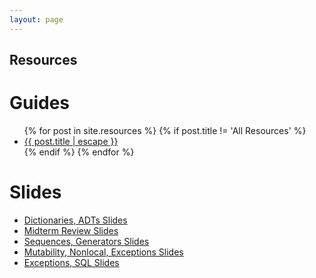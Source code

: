```yaml
---
layout: page
---
```


## Resources

# Guides
<!-- had to use HTML here, markdown loop gave weird spacing -->
<ul>
{% for post in site.resources %}
	{% if post.title != 'All Resources' %}
		<li>
			<a href="{{ post.url | relative_url }}">{{ post.title | escape }}</a>
		</li>
	{% endif %}
{% endfor %}
</ul>

# Slides
* [Dictionaries, ADTs Slides](https://docs.google.com/a/berkeley.edu/presentation/d/1eUxUG0tQFFLIVEX1P9lGjsqGFPgkDZDtiPiOTNZJPps/edit?usp=sharing)
* [Midterm Review Slides](https://docs.google.com/a/berkeley.edu/presentation/d/1ohSibp_BEO8pj36xbSjtUyVz8YS6oO17RbGtNNHkda4/edit?usp=sharing)
* [Sequences, Generators Slides](https://docs.google.com/a/berkeley.edu/presentation/d/16AWlaNHD838EB8gfOBkHTVptAfDNEmMU0gdDbGPmjmQ/edit?usp=sharing)
* [Mutability, Nonlocal, Exceptions Slides](https://docs.google.com/a/berkeley.edu/presentation/d/1kUVhqoKJPD3VK2DCCYXJvw4Ec4oWhvSU4yoUiBnoHMY/edit?usp=sharing)
* [Exceptions, SQL Slides](https://docs.google.com/a/berkeley.edu/presentation/d/1odF4la9odxTEwPLRvsOrScZHWeB0Ht5zcvGceByKifc/edit?usp=sharing)
